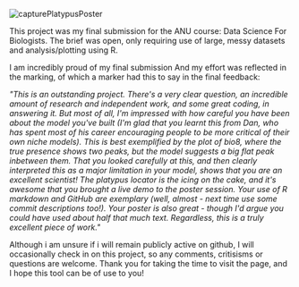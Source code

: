 ![capturePlatypusPoster](https://github.com/JackRicho/Platypus-ENM-Finder/assets/141710350/36a197ad-b237-41c0-9e9e-8e14647817f2)

This project was my final submission for the ANU course: Data Science For Biologists. The brief was open, only requiring use of large, messy datasets and analysis/plotting using R.

I am incredibly proud of my final submission And my effort was reflected in the marking, of which a marker had this to say in the final feedback:

_"This is an outstanding project. There's a very clear question, an incredible amount of research and independent work, and some great coding, in answering it. But most of all, I'm impressed with how careful you have been about the model you've built (I'm glad that you learnt this from Dan, who has spent most of his career encouraging people to be more critical of their own niche models). This is best exemplified by the plot of bio8, where the true presence shows two peaks, but the model suggests a big flat peak inbetween them. That you looked carefully at this, and then clearly interpreted this as a major limitation in your model, shows that you are an excellent scientist! The platypus locator is the icing on the cake, and it's awesome that you brought a live demo to the poster session. Your use of R markdown and GitHub are exemplary (well, almost - next time use some commit descriptions too!). Your poster is also great - though I'd argue you could have used about half that much text. Regardless, this is a truly excellent piece of work."_

Although i am unsure if i will remain publicly active on github, I will occasionally check in on this project, so any comments, critisisms or questions are welcome.
Thank you for taking the time to visit the page, and I hope this tool can be of use to you!
